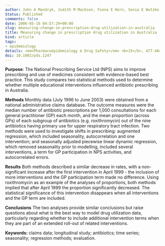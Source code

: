 ```yaml
---
author: John A Mandryk, Judith M Mackson, Fiona E Horn, Sonia E Wutzke, Caro-Anne Badcock, Rob&nbsp;J&nbsp;Hyndman, Lynn M Weekes
Status: Published
comments: false
date: 2006-05-16 04:57:29+00:00
slug: measuring-change-in-prescription-drug-utilization-in-australia
title: Measuring change in prescription drug utilization in Australia
kind: article
tags:
- epidemiology
details: <em>Pharmacoepidemiology & Drug Safety</em> <b>15</b>, 477-484
doi: 10.1002/pds.1247
---
```



**Purpose**: The National Prescribing Service Ltd (NPS) aims to improve prescribing and use of medicines consistent with evidence-based best practice. This study compares two statistical methods used to determine whether multiple educational interventions influenced antibiotic prescribing in Australia.

**Methods** Monthly data (July 1996 to June 2003) were obtained from a national administrative claims database. The outcome measures were the median number of antibiotic prescriptions per 1,000 consultations for each general practitioner (GP) each month, and the mean proportion (across GPs) of each subgroup of antibiotics (e.g. roxithromycin) out of the nine antibiotics having primary use for upper respiratory tract infection. Two methods were used to investigate shifts in prescribing: augmented regression, which included seasonality, autocorrelation and one intervention; and seasonally adjusted piecewise linear dynamic regression, which removed seasonality prior to modelling, included several interventions, a term for GP participation in NPS activities, and autocorrelated errors.

**Results** Both methods described a similar decrease in rates, with a non-significant increase after the first intervention in April 1999 - the inclusion of more interventions and the GP participation term made no difference. Using roxithromycin as an example of the analyses of proportions, both methods implied that after April 1999 the proportion significantly decreased. The statistical significance of this intervention disappears when all interventions and the GP term are included.

**Conclusions** The two analyses provide similar conclusions but raise questions about what is the best way to model drug utilization data, particularly regarding whether to include additional intervention terms when they are part of an extended roll-out of related interventions.

**Keywords:** claims data; longitudinal study; antibiotics; time series; seasonality; regression methods; evaluation.
